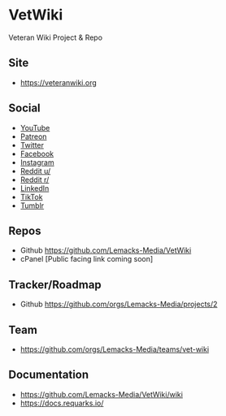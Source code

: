 # VetWiki
Veteran Wiki Project & Repo

## Site 
- https://veteranwiki.org

## Social
- [YouTube](https://www.youtube.com/@VeteranWiki)
- [Patreon](https://patreon.com/VeteranWiki)
- [Twitter](https://twitter.com/VeteranWiki)
- [Facebook](https://facebook.com/TheVeteranWiki)
- [Instagram](https://www.instagram.com/vetwiki/)
- [Reddit u/](https://www.reddit.com/r/VetWiki/)
- [Reddit r/](https://www.reddit.com/user/VetWiki)
- [LinkedIn](https://linkedin.com/company/veteranwiki)
- [TikTok](https://www.tiktok.com/@veteranwiki)
- [Tumblr](https://veteranwiki.tumblr.com/)

## Repos
- Github https://github.com/Lemacks-Media/VetWiki
- cPanel [Public facing link coming soon]

## Tracker/Roadmap
- Github https://github.com/orgs/Lemacks-Media/projects/2

## Team
- https://github.com/orgs/Lemacks-Media/teams/vet-wiki

## Documentation
- https://github.com/Lemacks-Media/VetWiki/wiki
- https://docs.requarks.io/
